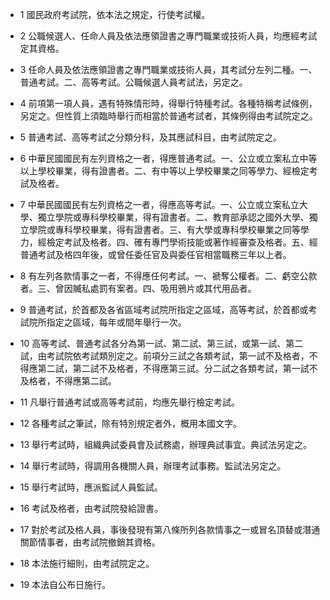 * 1 國民政府考試院，依本法之規定，行使考試權。

* 2 公職候選人、任命人員及依法應領證書之專門職業或技術人員，均應經考試定其資格。

* 3 任命人員及依法應領證書之專門職業或技術人員，其考試分左列二種。一、普通考試。二、高等考試。公職候選人員考試法，另定之。

* 4 前項第一項人員，遇有特殊情形時，得舉行特種考試。各種特稱考試條例，另定之。但性質上須臨時舉行而相當於普通考試者，其條例得由考試院定之。

* 5 普通考試、高等考試之分類分科，及其應試科目，由考試院定之。

* 6 中華民國國民有左列資格之一者，得應普通考試。一、公立或立案私立中等以上學校畢業，得有證書者。二、有中等以上學校畢業之同等學力、經檢定考試及格者。

* 7 中華民國國民有左列資格之一者，得應高等考試。一、公立或立案私立大學、獨立學院或專科學校畢業，得有證書者。二、教育部承認之國外大學、獨立學院或專科學校畢業，得有證書者。三、有大學或專科學校畢業之同等學力，經檢定考試及格者。四、確有專門學術技能或著作經審查及格者。五、經普通考試及格四年後，或曾任委任官及與委任官相當職務三年以上者。

* 8 有左列各款情事之一者，不得應任何考試。一、褫奪公權者。二、虧空公款者。三、曾因贓私處罰有案者。四、吸用鴉片或其代用品者。

* 9 普通考試，於首都及各省區域考試院所指定之區域，高等考試，於首都或考試院所指定之區域，每年或間年舉行一次。

* 10 高等考試、普通考試各分為第一試、第二試、第三試，或第一試、第二試，由考試院依考試類別定之。前項分三試之各類考試，第一試不及格者，不得應第二試，第二試不及格者，不得應第三試。分二試之各類考試，第一試不及格者，不得應第二試。

* 11 凡舉行普通考試或高等考試前，均應先舉行檢定考試。

* 12 各種考試之筆試，除有特別規定者外，概用本國文字。

* 13 舉行考試時，組織典試委員會及試務處，辦理典試事宜。典試法另定之。

* 14 舉行考試時，得調用各機關人員，辦理考試事務。監試法另定之。

* 15 舉行考試時，應派監試人員監試。

* 16 考試及格者，由考試院發給證書。

* 17 對於考試及格人員，事後發現有第八條所列各款情事之一或冒名頂替或潛通關節情事者，由考試院撤銷其資格。

* 18 本法施行細則，由考試院定之。

* 19 本法自公布日施行。

